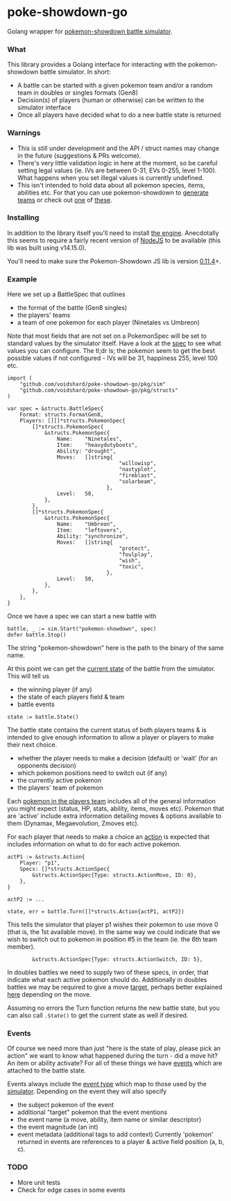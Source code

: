 # poke-showdown-go
Golang wrapper for [pokemon-showdown battle simulator](https://github.com/smogon/pokemon-showdown/blob/master/sim/README.md).


### What

This library provides a Golang interface for interacting with the pokemon-showdown battle simulator. In short:
- A battle can be started with a given pokemon team and/or a random team in doubles or singles formats (Gen8)
- Decision(s) of players (human or otherwise) can be written to the simulator interface
- Once all players have decided what to do a new battle state is returned


### Warnings

- This is still under development and the API / struct names may change in the future (suggestions & PRs welcome).
- There's very little validation logic in here at the moment, so be careful setting legal values (ie. IVs are between 0-31, EVs 0-255, level 1-100). What happens when you set illegal values is currently undefined.
- This isn't intended to hold data about all pokemon species, items, abilities etc. For that you can use pokemon-showdown to [generate teams](https://github.com/smogon/pokemon-showdown/blob/master/COMMANDLINE.md) or check out [one](https://github.com/veekun/pokedex) of [these](https://github.com/PokeAPI).


### Installing

In addition to the library itself you'll need to install [the engine](https://github.com/smogon/pokemon-showdown/blob/master/sim/README.md). Anecdotally this seems to require a fairly recent version of [NodeJS](https://nodejs.org/en/download/) to be available (this lib was built using v14.15.0). 

You'll need to make sure the Pokemon-Showdown JS lib is version [0.11.4](https://github.com/smogon/pokemon-showdown/commit/baaeb1e23bd1d59e7690568e36da510bfa540d03)+. 


### Example

Here we set up a BattleSpec that outlines
- the format of the battle (Gen8 singles)
- the players' teams
- a team of one pokemon for each player (Ninetales vs Umbreon)

Note that most fields that are not set on a PokemonSpec will be set to standard values by the simulator itself. Have a look at the [spec](https://github.com/voidshard/poke-showdown-go/blob/main/pkg/structs/pokemon_spec.go) to see what values you can configure. The tl;dr is; the pokemon seem to get the best possible values if not configured - IVs will be 31, happiness 255, level 100 etc.

```golang
import (
	"github.com/voidshard/poke-showdown-go/pkg/sim"
	"github.com/voidshard/poke-showdown-go/pkg/structs"
)

var spec = &structs.BattleSpec{
	Format: structs.FormatGen8,
	Players: [][]*structs.PokemonSpec{
		[]*structs.PokemonSpec{
			&structs.PokemonSpec{
				Name:    "Ninetales",
				Item:    "heavydutyboots",
				Ability: "drought",
				Moves:   []string{
                                    "willowisp", 
                                    "nastyplot", 
                                    "fireblast", 
                                    "solarbeam",
                                },
				Level:   50,
			},
		},
		[]*structs.PokemonSpec{
			&structs.PokemonSpec{
				Name:    "Umbreon",
				Item:    "leftovers",
				Ability: "synchronize",
				Moves:   []string{
                                    "protect", 
                                    "foulplay",
                                    "wish",
                                    "toxic",
                                },
				Level:   50,
			},
		},
	},
}
```

Once we have a spec we can start a new battle with 
```golang
battle, _ := sim.Start("pokemon-showdown", spec)
defer battle.Stop()
```
The string "pokemon-showdown" here is the path to the binary of the same name.

At this point we can get the [current state](https://github.com/voidshard/poke-showdown-go/blob/main/pkg/structs/battle_state.go) of the battle from the simulator. This will tell us 
- the winning player (if any)
- the state of each players field & team
- battle events 
```golang
state := battle.State()
```

The battle state contains the current status of both players teams & is intended to give enough information to allow a player or players to make their next choice.
- whether the player needs to make a decision (default) or 'wait' (for an opponents decision)
- which pokemon positions need to switch out (if any)
- the currently active pokemon
- the players' team of pokemon

Each [pokemon in the players team](https://github.com/voidshard/poke-showdown-go/blob/main/pkg/structs/update.go#L185) includes all of the general information you might expect (status, HP, stats, ability, items, moves etc). Pokemon that are 'active' include extra information detailing moves & options available to them (Dynamax, Megaevolution, Zmoves etc).

For each player that needs to make a choice an [action](https://github.com/voidshard/poke-showdown-go/blob/main/pkg/structs/action.go) is expected that includes information on what to do for each active pokemon.
```golang
actP1 := &structs.Action{
    Player: "p1",
    Specs: []*structs.ActionSpec{
        &structs.ActionSpec{Type: structs.ActionMove, ID: 0},
    },
}

actP2 := ...

state, err = battle.Turn([]*structs.Action{actP1, actP2})
```
This tells the simulator that player p1 wishes their pokemon to use move 0 (that is, the 1st available move). In the same way we could indicate that we wish to switch out to pokemon in position #5 in the team (ie. the 6th team member).
```golang
        &structs.ActionSpec{Type: structs.ActionSwitch, ID: 5},
```
In doubles battles we need to supply two of these specs, in order, that indicate what each active pokemon should do. Additionally in doubles battles we may be required to give a move [target](https://github.com/voidshard/poke-showdown-go/blob/main/pkg/structs/action.go#L47), perhaps better explained [here](https://github.com/smogon/pokemon-showdown/blob/master/sim/SIM-PROTOCOL.md) depending on the move.

Assuming no errors the Turn function returns the new battle state, but you can also call `.State()` to get the current state as well if desired. 


### Events

Of course we need more than just "here is the state of play, please pick an action" we want to know what happened during the turn - did a move hit? An item or ability activate? For all of these things we have [events](https://github.com/voidshard/poke-showdown-go/blob/main/pkg/structs/event.go) which are attached to the battle state.

Events always include the [event type](https://github.com/voidshard/poke-showdown-go/blob/main/pkg/structs/event.go) which map to those used by the [simulator](https://github.com/smogon/pokemon-showdown/blob/master/sim/SIM-PROTOCOL.md#major-actions).
Depending on the event they will also specify 
- the subject pokemon of the event
- additional "target" pokemon that the event mentions
- the event name (a move, ability, item name or similar descriptor)
- the event magnitude (an int)
- event metadata (additional tags to add context)
Currently 'pokemon' returned in events are references to a player & active field position (a, b, c).


### TODO

- More unit tests
- Check for edge cases in some events
